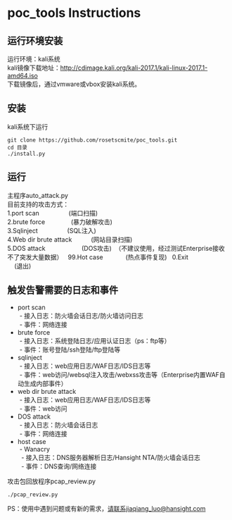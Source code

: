 # poc_tools Instructions
## 运行环境安装
运行环境：kali系统  
kali镜像下载地址：http://cdimage.kali.org/kali-2017.1/kali-linux-2017.1-amd64.iso  
下载镜像后，通过vmware或vbox安装kali系统。  

## 安装
kali系统下运行
```
git clone https://github.com/rosetscmite/poc_tools.git
cd 目录
./install.py
```
## 运行
主程序auto_attack.py  
目前支持的攻击方式：  
1.port scan                       (端口扫描)  
2.brute force                     (暴力破解攻击)  
3.Sqlinject                       (SQL注入)  
4.Web dir brute attack            (网站目录扫描)  
5.DOS attack                      (DOS攻击)  （不建议使用，经过测试Enterprise接收不了突发大量数据）  
99.Hot case             (热点事件复现)  
0.Exit                            (退出)  

## 触发告警需要的日志和事件
- port scan  
  - 接入日志：防火墙会话日志/防火墙访问日志  
  - 事件：网络连接  
- brute force   
  - 接入日志：系统登陆日志/应用认证日志（ps：ftp等）  
  - 事件：账号登陆/ssh登陆/ftp登陆等  
- sqlinject  
  - 接入日志：web应用日志/WAF日志/IDS日志等  
  - 事件：web访问/websql注入攻击/webxss攻击等（Enterprise内置WAF自动生成内部事件）  
- web dir brute attack  
  - 接入日志：web应用日志/WAF日志/IDS日志等  
  - 事件：web访问
- DOS attack  
  - 接入日志：防火墙会话日志  
  - 事件：网络连接  
- host case  
  - Wanacry  
   - 接入日志：DNS服务器解析日志/Hansight NTA/防火墙会话日志  
   - 事件：DNS查询/网络连接  

攻击包回放程序pcap_review.py  
```
./pcap_review.py
```  

PS：使用中遇到问题或有新的需求，请联系jiaqiang_luo@hansight.com
